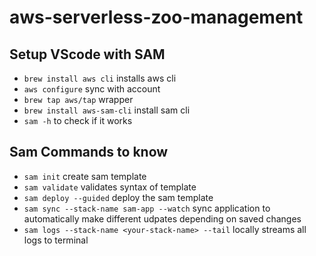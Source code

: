 # aws-serverless-zoo-management

## Setup VScode with SAM
* ``` brew install aws cli ``` installs aws cli
* ``` aws configure ``` sync with account 
* ``` brew tap aws/tap ``` wrapper
* ``` brew install aws-sam-cli ``` install sam cli
* ``` sam -h ``` to check if it works

## Sam Commands to know
* ``` sam init ``` create sam template
* ``` sam validate ``` validates syntax of template
* ``` sam deploy --guided ``` deploy the sam template
* ``` sam sync --stack-name sam-app --watch ``` sync application to automatically make different udpates depending on saved changes
* ``` sam logs --stack-name <your-stack-name> --tail ``` locally streams all logs to terminal
